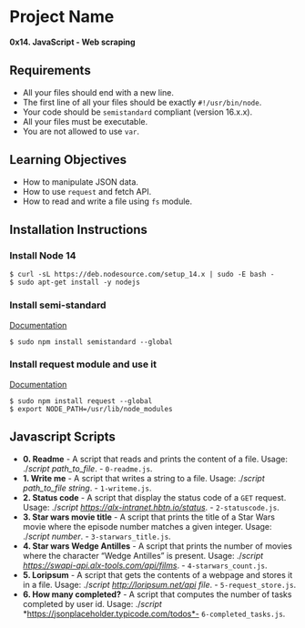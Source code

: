 # Project Name

**0x14. JavaScript - Web scraping**

## Requirements

- All your files should end with a new line.
- The first line of all your files should be exactly `#!/usr/bin/node`.
- Your code should be `semistandard` compliant (version 16.x.x).
- All your files must be executable.
- You are not allowed to use `var`.

## Learning Objectives

- How to manipulate JSON data.
- How to use `request` and fetch API.
- How to read and write a file using `fs` module.

## Installation Instructions

### Install Node 14

```
$ curl -sL https://deb.nodesource.com/setup_14.x | sudo -E bash -
$ sudo apt-get install -y nodejs
```

### Install semi-standard

[Documentation](https://github.com/standard/semistandard)

```
$ sudo npm install semistandard --global
```

### Install request module and use it

[Documentation](https://github.com/request/request)

```
$ sudo npm install request --global
$ export NODE_PATH=/usr/lib/node_modules
```

## Javascript Scripts

- **0. Readme** - A script that reads and prints the content of a file. Usage: ./_script_ _path_to_file_. - `0-readme.js`.
- **1. Write me** - A script that writes a string to a file. Usage: ./_script_ _path_to_file_ _string_. - `1-writeme.js`.
- **2. Status code** - A script that display the status code of a `GET` request. Usage: ./_script_ *https://alx-intranet.hbtn.io/status*. - `2-statuscode.js`.
- **3. Star wars movie title** - A script that prints the title of a Star Wars movie where the episode number matches a given integer. Usage: ./_script_ _number_. - `3-starwars_title.js`.
- **4. Star wars Wedge Antilles** - A script that prints the number of movies where the character “Wedge Antilles” is present. Usage: ./_script_ *https://swapi-api.alx-tools.com/api/films*. - `4-starwars_count.js`.
- **5. Loripsum** - A script that gets the contents of a webpage and stores it in a file. Usage: ./_script_ *http://loripsum.net/api* _file_. - `5-request_store.js`.
- **6. How many completed?** - A script that computes the number of tasks completed by user id. Usage: ./_script_ *https://jsonplaceholder.typicode.com/todos*- `6-completed_tasks.js`.
